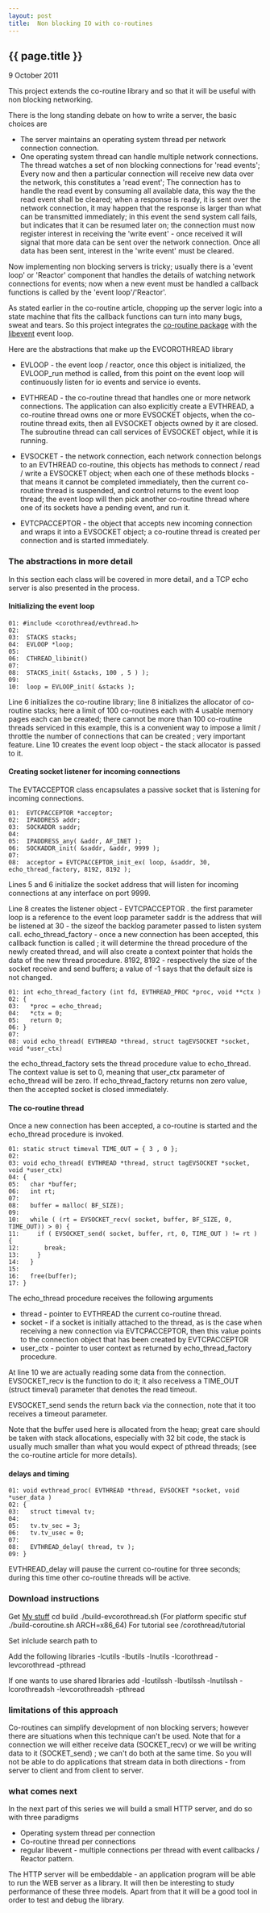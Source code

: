 ```yaml
---
layout: post
title:  Non blocking IO with co-routines
---
```


{{ page.title }}
----------------

<p class="publish_date">
9 October 2011

</p>
This project extends the co-routine library and so that it will be useful with non blocking networking.

There is the long standing debate on how to write a server, the basic choices are

-   The server maintains an operating system thread per network connection connection.
-   One operating system thread can handle multiple network connections. The thread watches a set of non blocking connections for 'read events'; Every now and then a particular connection will receive new data over the network, this constitutes a 'read event'; The connection has to handle the read event by consuming all available data, this way the the read event shall be cleared; when a response is ready, it is sent over the network connection, it may happen that the response is larger than what can be transmitted immediately; in this event the send system call fails, but indicates that it can be resumed later on; the connection must now register interest in receiving the 'write event' - once received it will signal that more data can be sent over the network connection. Once all data has been sent, interest in the 'write event' must be cleared.

Now implementing non blocking servers is tricky; usually there is a 'event loop' or 'Reactor' component that handles the details of watching network connections for events; now when a new event must be handled a callback functions is called by the 'event loop'/'Reactor'.

As stated earlier in the co-routine article, chopping up the server logic into a state machine that fits the callback functions can turn into many bugs, sweat and tears. So this project integrates the [co-routine package](http://mosermichael.github.com/cstuff/all/projects/2011/10/05/Co-Routines.html) with the [libevent](http://libevent.org/) event loop.

Here are the abstractions that make up the EVCOROTHREAD library

-   EVLOOP - the event loop / reactor, once this object is initialized, the EVLOOP\_run method is called, from this point on the event loop will continuously listen for io events and service io events.

<!-- -->

-   EVTHREAD - the co-routine thread that handles one or more network connections. The application can also explicitly create a EVTHREAD, a co-routine thread owns one or more EVSOCKET objects, when the co-routine thread exits, then all EVSOCKET objects owned by it are closed. The subroutine thread can call services of EVSOCKET object, while it is running.

<!-- -->

-   EVSOCKET - the network connection, each network connection belongs to an EVTHREAD co-routine, this objects has methods to connect / read / write a EVSOCKET object; when each one of these methods blocks - that means it cannot be completed immediately, then the current co-routine thread is suspended, and control returns to the event loop thread; the event loop will then pick another co-routine thread where one of its sockets have a pending event, and run it.

<!-- -->

-   EVTCPACCEPTOR - the object that accepts new incoming connection and wraps it into a EVSOCKET object; a co-routine thread is created per connection and is started immediately.

### The abstractions in more detail

In this section each class will be covered in more detail, and a TCP echo server is also presented in the process.

#### Initializing the event loop

    01: #include <corothread/evthread.h>
    02:
    03:  STACKS stacks;
    04:  EVLOOP *loop;
    05:  
    06:  CTHREAD_libinit() 
    07:  
    08:  STACKS_init( &stacks, 100 , 5 ) );
    09:
    10:  loop = EVLOOP_init( &stacks );

Line 6 initializes the co-routine library; line 8 initializes the allocator of co-routine stacks; here a limit of 100 co-routines each with 4 usable memory pages each can be created; there cannot be more than 100 co-routine threads serviced in this example, this is a convenient way to impose a limit / throttle the number of connections that can be created ; very important feature.
Line 10 creates the event loop object - the stack allocator is passed to it.

#### Creating socket listener for incoming connections

The EVTACCEPTOR class encapsulates a passive socket that is listening for incoming connections.

    01:  EVTCPACCEPTOR *acceptor;
    02:  IPADDRESS addr;
    03:  SOCKADDR saddr;
    04:
    05:  IPADDRESS_any( &addr, AF_INET );
    06:  SOCKADDR_init( &saddr, &addr, 9999 );
    07:
    08:  acceptor = EVTCPACCEPTOR_init_ex( loop, &saddr, 30, echo_thread_factory, 8192, 8192 );

Lines 5 and 6 initialize the socket address that will listen for incoming connections at any interface on port 9999.

Line 8 creates the listener object - EVTCPACCEPTOR .
the first parameter loop is a reference to the event loop
parameter saddr is the address that will be listened at
30 - the sizeof the backlog parameter passed to listen system call.
echo\_thread\_factory - once a new connection has been accepted, this callback function is called ; it will determine the thread procedure of the newly created thread, and will also create a context pointer that holds the data of the new thread procedure.
8192, 8192 - respectively the size of the socket receive and send buffers; a value of -1 says that the default size is not changed.

    01: int echo_thread_factory (int fd, EVTHREAD_PROC *proc, void **ctx )
    02: {
    03:   *proc = echo_thread;
    04:   *ctx = 0;
    05:   return 0;
    06: }
    07:
    08: void echo_thread( EVTHREAD *thread, struct tagEVSOCKET *socket, void *user_ctx)

the echo\_thread\_factory sets the thread procedure value to echo\_thread. The context value is set to 0, meaning that user\_ctx parameter of echo\_thread will be zero.
If echo\_thread\_factory returns non zero value, then the accepted socket is closed immediately.

#### The co-routine thread

Once a new connection has been accepted, a co-routine is started and the echo\_thread procedure is invoked.

    01: static struct timeval TIME_OUT = { 3 , 0 };
    02: 
    03: void echo_thread( EVTHREAD *thread, struct tagEVSOCKET *socket, void *user_ctx)
    04: {
    05:   char *buffer;
    06:   int rt;
    07: 
    08:   buffer = malloc( BF_SIZE);
    09: 
    10:   while ( (rt = EVSOCKET_recv( socket, buffer, BF_SIZE, 0, TIME_OUT)) > 0) {
    11:     if ( EVSOCKET_send( socket, buffer, rt, 0, TIME_OUT ) != rt ) {
    12:       break;
    13:     }
    14:   }
    15: 
    16:   free(buffer);
    17: }

The echo\_thread procedure receives the following arguments

-   thread - pointer to EVTHREAD the current co-routine thread.
-   socket - if a socket is initially attached to the thread, as is the case when receiving a new connection via EVTCPACCEPTOR, then this value points to the connection object that has been created by EVTCPACCEPTOR
-   user\_ctx - pointer to user context as returned by echo\_thread\_factory procedure.

At line 10 we are actually reading some data from the connection. EVSOCKET\_recv is the function to do it; it also receivess a TIME\_OUT (struct timeval) parameter that denotes the read timeout.

EVSOCKET\_send sends the return back via the connection, note that it too receives a timeout parameter.

Note that the buffer used here is allocated from the heap; great care should be taken with stack allocations, especially with 32 bit code, the stack is usually much smaller than what you would expect of pthread threads; (see the co-routine article for more details).

#### delays and timing

    01: void evthread_proc( EVTHREAD *thread, EVSOCKET *socket, void *user_data ) 
    02: {
    03:   struct timeval tv;
    04: 
    05:   tv.tv_sec = 3;
    06:   tv.tv_usec = 0;
    07: 
    08:   EVTHREAD_delay( thread, tv );  
    09: }

EVTHREAD\_delay will pause the current co-routine for three seconds; during this time other co-routine threads will be active.

### Download instructions

Get [My stuff](https://github.com/MoserMichael/cstuff)
cd build
./build-evcorothread.sh
(For platform specific stuf ./build-coroutine.sh ARCH=x86\_64)
For tutorial see <root direcotory>/corothread/tutorial

Set inlclude search path to <root directory>

Add the following libraries
-lcutils -lbutils -lnutils -lcorothread -levcorothread -pthread

If one wants to use shared libraries add
-lcutilssh -lbutilssh -lnutilssh -lcorothreadsh -levcorothreadsh -pthread

### limitations of this approach

Co-routines can simplify development of non blocking servers; however there are situations when this technique can't be used. Note that for a connection we will either receive data (SOCKET\_recv) or we will be writing data to it (SOCKET\_send) ; we can't do both at the same time. So you will not be able to do applications that stream data in both directions - from server to client and from client to server.

### what comes next

In the next part of this series we will build a small HTTP server, and do so with three paradigms

-   Operating system thread per connection
-   Co-routine thread per connections
-   regular libevent - multiple connections per thread with event callbacks / Reactor pattern.

The HTTP server will be embeddable - an application program will be able to run the WEB server as a library. It will then be interesting to study performance of these three models.
Apart from that it will be a good tool in order to test and debug the library.
